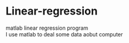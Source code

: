 # Linear-regression
matlab linear regression program  
I use matlab to deal some data aobut computer
